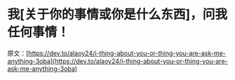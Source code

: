 # 我[关于你的事情或你是什么东西]，问我任何事情！

原文：[https://dev.to/alaoy24/i-thing-about-you-or-thing-you-are-ask-me-anything-3oba](https://dev.to/alaoy24/i-thing-about-you-or-thing-you-are-ask-me-anything-3oba)